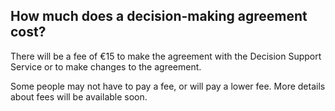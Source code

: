 ##  How much does a decision-making agreement cost?

There will be a fee of €15 to make the agreement with the Decision Support
Service or to make changes to the agreement.

Some people may not have to pay a fee, or will pay a lower fee. More details
about fees will be available soon.
